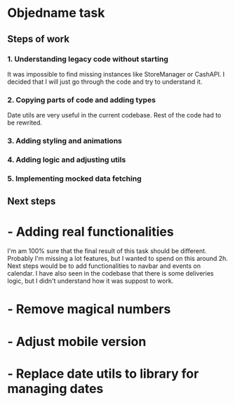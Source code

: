 # Objedname task

## Steps of work

### 1. Understanding legacy code without starting

It was impossible to find missing instances like StoreManager or CashAPI. I decided that I will just go through the code and try to understand it.

### 2. Copying parts of code and adding types

Date utils are very useful in the current codebase. Rest of the code had to be rewrited.

### 3. Adding styling and animations

### 4. Adding logic and adjusting utils

### 5. Implementing mocked data fetching

## Next steps

# - Adding real functionalities

I'm am 100% sure that the final result of this task should be different. Probably I'm missing a lot features, but I wanted to spend on this around 2h. Next steps would be to add functionalities to navbar and events on calendar. I have also seen in the codebase that there is some deliveries logic, but I didn't understand how it was suppost to work.

# - Remove magical numbers

# - Adjust mobile version

# - Replace date utils to library for managing dates
